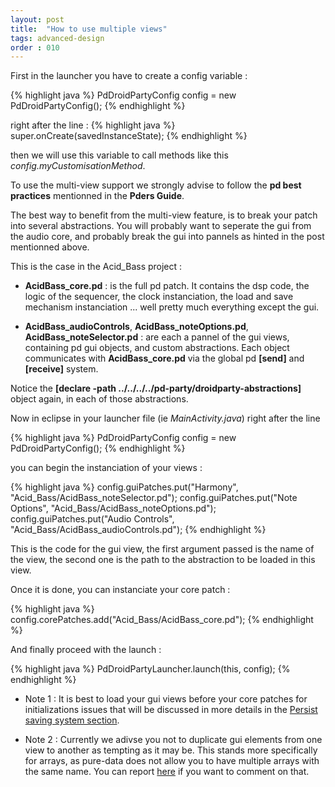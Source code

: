 ```yaml
---
layout: post
title:  "How to use multiple views"
tags: advanced-design
order : 010
---
```


First in the launcher you have to create a config variable :

{% highlight java %} 
PdDroidPartyConfig config = new PdDroidPartyConfig();
{% endhighlight %}

right after the line :
{% highlight java %} 
super.onCreate(savedInstanceState);
{% endhighlight %}

then we will use this variable to call methods like this *config.myCustomisationMethod*.

To use the multi-view support we strongly advise to follow the **pd best practices** mentionned in the **Pders Guide**.

The best way to benefit from the multi-view feature, is to break your patch into several abstractions. You will probably want to seperate the gui from the audio core, and probably break the gui into pannels as hinted in the post mentionned above.

This is the case in the Acid_Bass project :

* **AcidBass_core.pd** : is the full pd patch. It contains the dsp code, the logic of the sequencer, the clock instanciation, the load and save mechanism instanciation ... well pretty much everything except the gui. 

* **AcidBass_audioControls**, **AcidBass_noteOptions.pd**, **AcidBass_noteSelector.pd** : are each a pannel of the gui views, containing pd gui objects, and custom abstractions. Each object communicates with **AcidBass_core.pd** via the global pd **[send]** and **[receive]** system.

Notice the **[declare -path ../../../../pd-party/droidparty-abstractions]** object again, in each of those abstractions.

Now in eclipse in your launcher file (ie *MainActivity.java*) right after the line

{% highlight java %}  PdDroidPartyConfig config = new PdDroidPartyConfig(); {% endhighlight %}

you can begin the instanciation of your views :

{% highlight java %} 
config.guiPatches.put("Harmony", "Acid_Bass/AcidBass_noteSelector.pd");
config.guiPatches.put("Note Options", "Acid_Bass/AcidBass_noteOptions.pd");
config.guiPatches.put("Audio Controls", "Acid_Bass/AcidBass_audioControls.pd");
{% endhighlight %}

This is the code for the gui view, the first argument passed is the name of the view, the second one is the path to the abstraction to be loaded in this view.

Once it is done, you can instanciate your core patch :

{% highlight java %} 
config.corePatches.add("Acid_Bass/AcidBass_core.pd");
{% endhighlight %}

And finally proceed with the launch :

{% highlight java %} 
PdDroidPartyLauncher.launch(this, config);
{% endhighlight %}

* Note 1 : It is best to load your gui views before your core patches for initializations issues that will be discussed in more details in the [Persist saving system section](#persist).

* Note 2 : Currently we adivse you not to duplicate gui elements from one view to another as tempting as it may be. This stands more specifically for arrays, as pure-data does not allow you to have multiple arrays with the same name. You can report [here](https://github.com/b2renger/PdDroidPublisher/issues/13) if you want to comment on that.
